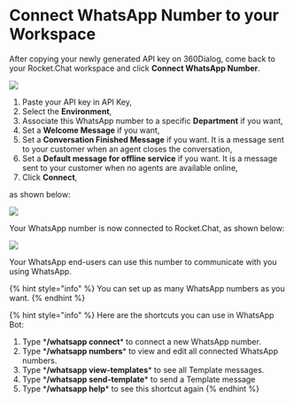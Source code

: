 # Connect WhatsApp Number to your Workspace

After copying your newly generated API key on 360Dialog, come back to your Rocket.Chat workspace and click **Connect WhatsApp Number**.

![](../../../../../../.gitbook/assets/image%20%28457%29%20%281%29%20%281%29.png)

1. Paste your API key in API Key,
2. Select the **Environment**,
3. Associate this WhatsApp number to a specific **Department** if you want,
4. Set a **Welcome Message** if you want,
5. Set a **Conversation Finished Message** if you want. It is a message sent to your customer when an agent closes the conversation,
6. Set a **Default message for offline service** if you want. It is a message sent to your customer when no agents are available online,
7. Click **Connect**,

as shown below:

![](../../../../../../.gitbook/assets/image%20%28447%29%20%281%29%20%281%29.png)

Your WhatsApp number is now connected to Rocket.Chat, as shown below:

![](../../../../../../.gitbook/assets/image%20%28446%29%20%281%29%20%281%29.png)

Your WhatsApp end-users can use this number to communicate with you using WhatsApp.

{% hint style="info" %}
You can set up as many WhatsApp numbers as you want.
{% endhint %}

{% hint style="info" %}
Here are the shortcuts you can use in WhatsApp Bot:  
1. Type \***/whatsapp connect**\* to connect a new WhatsApp number.  
2. Type \***/whatsapp numbers**\* to view and edit all connected WhatsApp numbers.  
3. Type \***/whatsapp view-templates**\* to see all Template messages.  
4. Type \***/whatsapp send-template**\* to send a Template message  
5. Type \***/whatsapp help**\* to see this shortcut again
{% endhint %}

